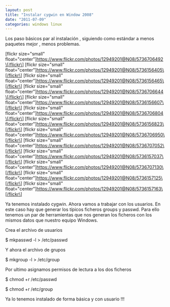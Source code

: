 ```yaml
---
layout: post
title: "Instalar cygwin en Window 2008"
date: "2011-07-09"
categories: windows linux
---
```


Los paso básicos par al instalación , siguiendo como estándar a menos paquetes mejor , menos problemas.

\[flickr size="small" float="center"\]https://www.flickr.com/photos/12949201@N08/5736706492\[/flickr\] \[flickr size="small" float="center"\]https://www.flickr.com/photos/12949201@N08/5736156405\[/flickr\] \[flickr size="small" float="center"\]https://www.flickr.com/photos/12949201@N08/5736156465\[/flickr\] \[flickr size="small" float="center"\]https://www.flickr.com/photos/12949201@N08/5736706644\[/flickr\] \[flickr size="small" float="center"\]https://www.flickr.com/photos/12949201@N08/5736156607\[/flickr\] \[flickr size="small" float="center"\]https://www.flickr.com/photos/12949201@N08/5736706804\[/flickr\] \[flickr size="small" float="center"\]https://www.flickr.com/photos/12949201@N08/5736156823\[/flickr\] \[flickr size="small" float="center"\]https://www.flickr.com/photos/12949201@N08/5736706950\[/flickr\] \[flickr size="small" float="center"\]https://www.flickr.com/photos/12949201@N08/5736707052\[/flickr\] \[flickr size="small" float="center"\]https://www.flickr.com/photos/12949201@N08/5736157037\[/flickr\] \[flickr size="small" float="center"\]https://www.flickr.com/photos/12949201@N08/5736707130\[/flickr\] \[flickr size="small" float="center"\]https://www.flickr.com/photos/12949201@N08/5736157125\[/flickr\] \[flickr size="small" float="center"\]https://www.flickr.com/photos/12949201@N08/5736157163\[/flickr\]

Ya tenemos instalado cygwin. Ahora vamos a trabajar con los usuarios. En este caso hay que generar los típicos ficheros groups y passwd. Para ello tenemos un par de herramientas que nos generan los ficheros con los mismos datos que nuestro equipo Windows.

Crea el archivo de usuarios

$ mkpasswd -l > /etc/passwd

Y ahora el archivo de grupos

$ mkgroup -l > /etc/group

Por ultimo asignamos permisos de lectura a los dos ficheros

$ chmod +r /etc/passwd

$ chmod +r /etc/group

Ya lo tenemos instalado de forma básica y con usuario !!!
